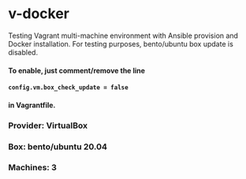 # v-docker
Testing Vagrant multi-machine environment with Ansible provision and Docker installation.
For testing purposes, bento/ubuntu box update is disabled. 
#### To enable, just comment/remove the line 
#### `config.vm.box_check_update = false`
#### in Vagrantfile.

### Provider: VirtualBox
### Box: bento/ubuntu 20.04
### Machines: 3